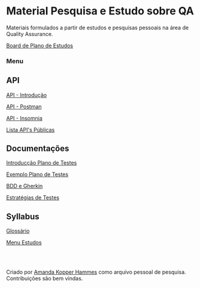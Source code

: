 # Material Pesquisa e Estudo sobre QA

Materiais formulados a partir de estudos e pesquisas pessoais na área de Quality Assurance.

[Board de Plano de Estudos](https://github.com/users/amandahammes/projects/7/views/1) 


### Menu

## API

[API - Introdução](/API/api-intro.md)

[API - Postman](/API/postman.md)

[API - Insomnia](/API/insomnia.md)

[Lista API's Públicas](/API/apis-publicas.md)

## Documentações

[Introducção Plano de Testes](/Plano%20de%20Testes/plano-testes.md)

[Exemplo Plano de Testes](/Plano%20de%20Testes/plano-teste-bugbank.md)

[BDD e Gherkin](/Gherkin/bdd-gherkin.md)

[Estratégias de Testes](/Estratégias%20Testes/estrategias-teste.md)

## Syllabus

[Glossário](/Glossário/glossario.md)

[Menu Estudos](/Syllabus/menu.md)

<br><br>

Criado por [Amanda Kopper Hammes](https://github.com/amandahammes) como arquivo pessoal de pesquisa. Contribuições são bem vindas.
